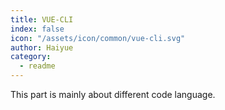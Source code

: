 ```yaml
---
title: VUE-CLI
index: false
icon: "/assets/icon/common/vue-cli.svg"
author: Haiyue
category:
  - readme
---
```


This part is mainly about different code language.